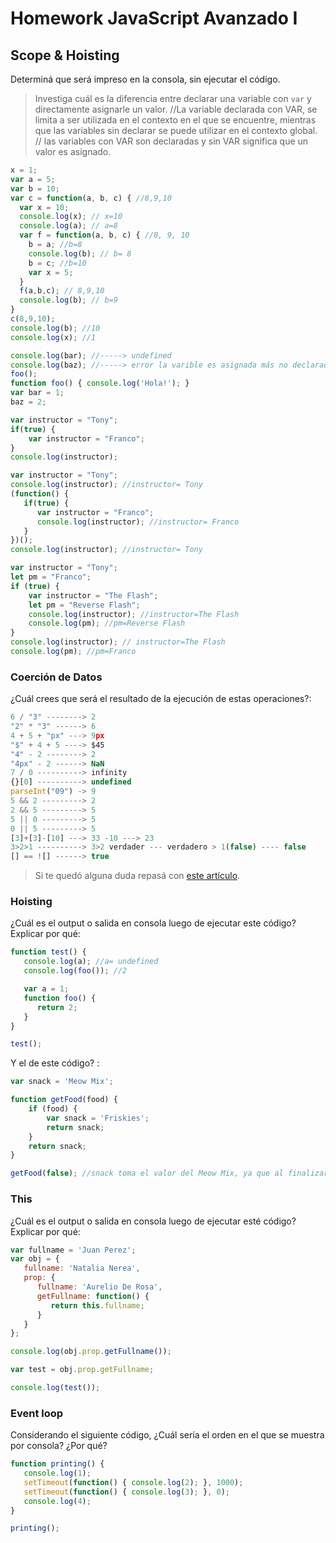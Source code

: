 
# Homework JavaScript Avanzado I

## Scope & Hoisting

Determiná que será impreso en la consola, sin ejecutar el código.

> Investiga cuál es la diferencia entre declarar una variable con `var` y directamente asignarle un valor.
//La variable declarada con VAR, se limita a ser utilizada en el contexto en el que se encuentre, mientras que las variables sin declarar se puede utilizar en el contexto global.
// las variables con VAR son declaradas y sin VAR significa que un valor es asignado.

```javascript
x = 1;
var a = 5;
var b = 10;
var c = function(a, b, c) { //8,9,10
  var x = 10;
  console.log(x); // x=10
  console.log(a); // a=8 
  var f = function(a, b, c) { //8, 9, 10
    b = a; //b=8
    console.log(b); // b= 8
    b = c; //b=10
    var x = 5;
  }
  f(a,b,c); // 8,9,10
  console.log(b); // b=9
}
c(8,9,10);
console.log(b); //10
console.log(x); //1
```

```javascript
console.log(bar); //-----> undefined
console.log(baz); //-----> error la varible es asignada más no declarada
foo();
function foo() { console.log('Hola!'); }
var bar = 1;
baz = 2;
```

```javascript
var instructor = "Tony";
if(true) {
    var instructor = "Franco";
}
console.log(instructor);
```

```javascript
var instructor = "Tony";
console.log(instructor); //instructor= Tony
(function() {
   if(true) {
      var instructor = "Franco";
      console.log(instructor); //instructor= Franco
   }
})();
console.log(instructor); //instructor= Tony
```

```javascript
var instructor = "Tony";
let pm = "Franco";
if (true) {
    var instructor = "The Flash";
    let pm = "Reverse Flash";
    console.log(instructor); //instructor=The Flash
    console.log(pm); //pm=Reverse Flash
}
console.log(instructor); // instructor=The Flash
console.log(pm); //pm=Franco
```
### Coerción de Datos

¿Cuál crees que será el resultado de la ejecución de estas operaciones?:

```javascript
6 / "3" --------> 2
"2" * "3" ------> 6
4 + 5 + "px" ---> 9px
"$" + 4 + 5 ----> $45
"4" - 2 --------> 2
"4px" - 2 ------> NaN
7 / 0 ----------> infinity
{}[0] ----------> undefined
parseInt("09") -> 9
5 && 2 ---------> 2 
2 && 5 ---------> 5
5 || 0 ---------> 5
0 || 5 ---------> 5
[3]+[3]-[10] ---> 33 -10 ---> 23
3>2>1 ----------> 3>2 verdader --- verdadero > 1(false) ---- false 
[] == ![] ------> true
```

> Si te quedó alguna duda repasá con [este artículo](http://javascript.info/tutorial/object-conversion).


### Hoisting

¿Cuál es el output o salida en consola luego de ejecutar este código? Explicar por qué:

```javascript
function test() {
   console.log(a); //a= undefined
   console.log(foo()); //2

   var a = 1;
   function foo() {
      return 2;
   }
}

test();
```

Y el de este código? :

```javascript
var snack = 'Meow Mix';

function getFood(food) {
    if (food) {
        var snack = 'Friskies';
        return snack;
    }
    return snack;
}

getFood(false); //snack toma el valor del Meow Mix, ya que al finalizar la funcion esta se destreuye y no hay cambios en las variables
```


### This

¿Cuál es el output o salida en consola luego de ejecutar esté código? Explicar por qué:

```javascript
var fullname = 'Juan Perez';
var obj = {
   fullname: 'Natalia Nerea',
   prop: {
      fullname: 'Aurelio De Rosa',
      getFullname: function() {
         return this.fullname;
      }
   }
};

console.log(obj.prop.getFullname());

var test = obj.prop.getFullname;

console.log(test());
```

### Event loop

Considerando el siguiente código, ¿Cuál sería el orden en el que se muestra por consola? ¿Por qué?

```javascript
function printing() {
   console.log(1);
   setTimeout(function() { console.log(2); }, 1000);
   setTimeout(function() { console.log(3); }, 0);
   console.log(4);
}

printing();
```
